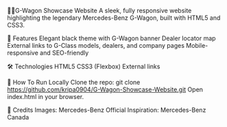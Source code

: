 🚙✨G-Wagon Showcase Website
A sleek, fully responsive website highlighting the legendary Mercedes-Benz G-Wagon, built with HTML5 and CSS3.

📸 Features
Elegant black theme with G-Wagon banner
Dealer locator map
External links to G-Class models, dealers, and company pages
Mobile-responsive and SEO-friendly

🛠️ Technologies
HTML5
CSS3 (Flexbox)
External links

🚀 How To Run Locally
Clone the repo: git clone https://github.com/kripa0904/G-Wagon-Showcase-Website.git
Open index.html in your browser.

🤝 Credits
Images: Mercedes-Benz Official
Inspiration: Mercedes-Benz Canada
